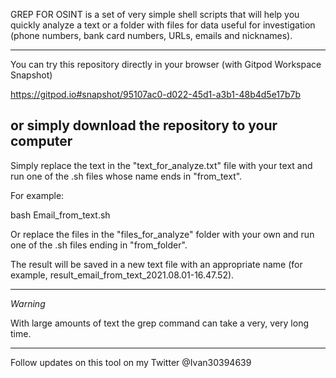 GREP FOR OSINT is a set of very simple shell scripts that will help you quickly analyze a text or a folder with files for data useful for investigation (phone numbers, bank card numbers, URLs, emails and nicknames).

-----------------------------------

You can try this repository directly in your browser (with Gitpod Workspace Snapshot) 

https://gitpod.io#snapshot/95107ac0-d022-45d1-a3b1-48b4d5e17b7b

or simply download the repository to your computer
------------------------

Simply replace the text in the "text_for_analyze.txt" file with your text and run one of the .sh files whose name ends in "from_text".

For example:

bash Email_from_text.sh

Or replace the files in the "files_for_analyze" folder with your own and run one of the .sh files ending in "from_folder".

The result will be saved in a new text file with an appropriate name (for example, result_email_from_text_2021.08.01-16.47.52).

-------------------------------

*Warning*

With large amounts of text the grep command can take a very, very long time.

-------------------------------------------------------
Follow updates on this tool on my Twitter @Ivan30394639
